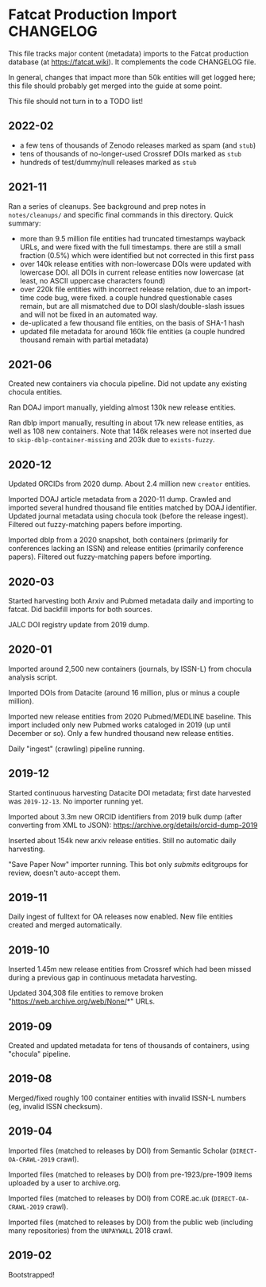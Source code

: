 
# Fatcat Production Import CHANGELOG

This file tracks major content (metadata) imports to the Fatcat production
database (at https://fatcat.wiki). It complements the code CHANGELOG file.

In general, changes that impact more than 50k entities will get logged here;
this file should probably get merged into the guide at some point.

This file should not turn in to a TODO list!

## 2022-02

- a few tens of thousands of Zenodo releases marked as spam (and `stub`)
- tens of thousands of no-longer-used Crossref DOIs marked as `stub`
- hundreds of test/dummy/null releases marked as `stub`

## 2021-11

Ran a series of cleanups. See background and prep notes in `notes/cleanups/`
and specific final commands in this directory. Quick summary:

- more than 9.5 million file entities had truncated timestamps wayback URLs,
  and were fixed with the full timestamps. there are still a small fraction
  (0.5%) which were identified but not corrected in this first pass
- over 140k release entities with non-lowercase DOIs were updated with
  lowercase DOI. all DOIs in current release entities now lowercase (at least,
  no ASCII uppercase characters found)
- over 220k file entities with incorrect release relation, due to an
  import-time code bug, were fixed. a couple hundred questionable cases remain,
  but are all mismatched due to DOI slash/double-slash issues and will not be
  fixed in an automated way.
- de-uplicated a few thousand file entities, on the basis of SHA-1 hash
- updated file metadata for around 160k file entities (a couple hundred
  thousand remain with partial metadata)


## 2021-06

Created new containers via chocula pipeline. Did not update any existing
chocula entities.

Ran DOAJ import manually, yielding almost 130k new release entities.

Ran dblp import manually, resulting in about 17k new release entities, as well
as 108 new containers. Note that 146k releases were not inserted due to
`skip-dblp-container-missing` and 203k due to `exists-fuzzy`.

## 2020-12

Updated ORCIDs from 2020 dump. About 2.4 million new `creator` entities.

Imported DOAJ article metadata from a 2020-11 dump. Crawled and imported
several hundred thousand file entities matched by DOAJ identifier. Updated
journal metadata using chocula took (before the release ingest). Filtered out
fuzzy-matching papers before importing.

Imported dblp from a 2020 snapshot, both containers (primarily for conferences
lacking an ISSN) and release entities (primarily conference papers). Filtered
out fuzzy-matching papers before importing.

## 2020-03

Started harvesting both Arxiv and Pubmed metadata daily and importing to
fatcat. Did backfill imports for both sources.

JALC DOI registry update from 2019 dump.

## 2020-01

Imported around 2,500 new containers (journals, by ISSN-L) from chocula
analysis script.

Imported DOIs from Datacite (around 16 million, plus or minus a couple
million).

Imported new release entities from 2020 Pubmed/MEDLINE baseline. This import
included only new Pubmed works cataloged in 2019 (up until December or so).
Only a few hundred thousand new release entities.

Daily "ingest" (crawling) pipeline running.

## 2019-12

Started continuous harvesting Datacite DOI metadata; first date harvested was
`2019-12-13`. No importer running yet.

Imported about 3.3m new ORCID identifiers from 2019 bulk dump (after converting
from XML to JSON): <https://archive.org/details/orcid-dump-2019>

Inserted about 154k new arxiv release entities. Still no automatic daily
harvesting.

"Save Paper Now" importer running. This bot only *submits* editgroups for
review, doesn't auto-accept them.

## 2019-11

Daily ingest of fulltext for OA releases now enabled. New file entities created
and merged automatically.

## 2019-10

Inserted 1.45m new release entities from Crossref which had been missed during
a previous gap in continuous metadata harvesting.

Updated 304,308 file entities to remove broken
"https://web.archive.org/web/None/*" URLs.

## 2019-09

Created and updated metadata for tens of thousands of containers, using
"chocula" pipeline.

## 2019-08

Merged/fixed roughly 100 container entities with invalid ISSN-L numbers (eg,
invalid ISSN checksum).

## 2019-04

Imported files (matched to releases by DOI) from Semantic Scholar
(`DIRECT-OA-CRAWL-2019` crawl).

Imported files (matched to releases by DOI) from pre-1923/pre-1909 items uploaded
by a user to archive.org.

Imported files (matched to releases by DOI) from CORE.ac.uk
(`DIRECT-OA-CRAWL-2019` crawl).

Imported files (matched to releases by DOI) from the public web (including many
repositories) from the `UNPAYWALL` 2018 crawl.

## 2019-02

Bootstrapped!
